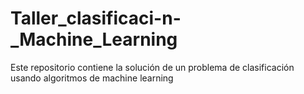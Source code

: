 # Taller_clasificaci-n-_Machine_Learning
Este repositorio contiene la solución de un problema de clasificación usando algoritmos de machine learning
